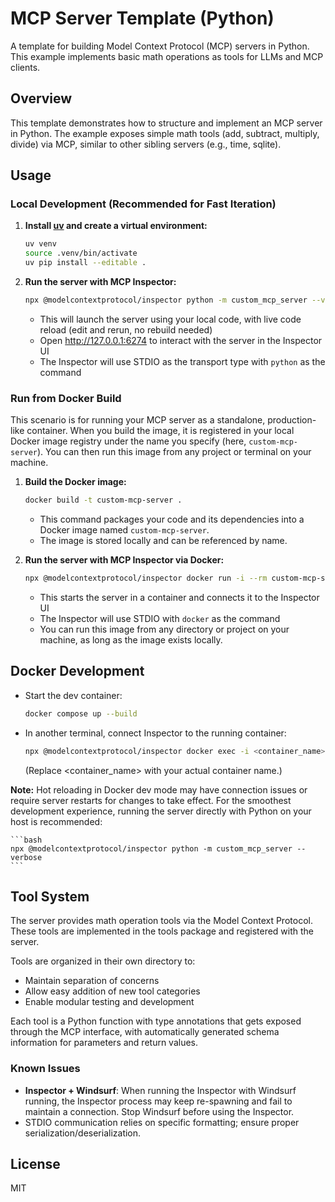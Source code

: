 # MCP Server Template (Python)

A template for building Model Context Protocol (MCP) servers in Python. This example implements basic math operations as tools for LLMs and MCP clients.

## Overview

This template demonstrates how to structure and implement an MCP server in Python. The example exposes simple math tools (add, subtract, multiply, divide) via MCP, similar to other sibling servers (e.g., time, sqlite).

## Usage

### Local Development (Recommended for Fast Iteration)

1. **Install [uv](https://github.com/astral-sh/uv) and create a virtual environment:**

   ```bash
   uv venv
   source .venv/bin/activate
   uv pip install --editable .
   ```

2. **Run the server with MCP Inspector:**

   ```bash
   npx @modelcontextprotocol/inspector python -m custom_mcp_server --verbose
   ```

   - This will launch the server using your local code, with live code reload (edit and rerun, no rebuild needed)
   - Open http://127.0.0.1:6274 to interact with the server in the Inspector UI
   - The Inspector will use STDIO as the transport type with `python` as the command

### Run from Docker Build

This scenario is for running your MCP server as a standalone, production-like container.
When you build the image, it is registered in your local Docker image registry under the name you specify (here, `custom-mcp-server`).
You can then run this image from any project or terminal on your machine.

1. **Build the Docker image:**

   ```bash
   docker build -t custom-mcp-server .
   ```

   - This command packages your code and its dependencies into a Docker image named `custom-mcp-server`.
   - The image is stored locally and can be referenced by name.

2. **Run the server with MCP Inspector via Docker:**

   ```bash
   npx @modelcontextprotocol/inspector docker run -i --rm custom-mcp-server
   ```

   - This starts the server in a container and connects it to the Inspector UI
   - The Inspector will use STDIO with `docker` as the command
   - You can run this image from any directory or project on your machine, as long as the image exists locally.

## Docker Development

- Start the dev container:

  ```bash
  docker compose up --build
  ```

- In another terminal, connect Inspector to the running container:

  ```bash
  npx @modelcontextprotocol/inspector docker exec -i <container_name> python -m custom_mcp_server --verbose
  ```

  (Replace <container_name> with your actual container name.)

**Note:**
Hot reloading in Docker dev mode may have connection issues or require server restarts for changes to take effect.
For the smoothest development experience, running the server directly with Python on your host is recommended:

    ```bash
    npx @modelcontextprotocol/inspector python -m custom_mcp_server --verbose
    ```

## Tool System

The server provides math operation tools via the Model Context Protocol. These tools are implemented in the tools package and registered with the server.

Tools are organized in their own directory to:

- Maintain separation of concerns
- Allow easy addition of new tool categories
- Enable modular testing and development

Each tool is a Python function with type annotations that gets exposed through the MCP interface, with automatically generated schema information for parameters and return values.

### Known Issues

- **Inspector + Windsurf**: When running the Inspector with Windsurf running, the Inspector process may keep re-spawning and fail to maintain a connection. Stop Windsurf before using the Inspector.
- STDIO communication relies on specific formatting; ensure proper serialization/deserialization.

## License

MIT
